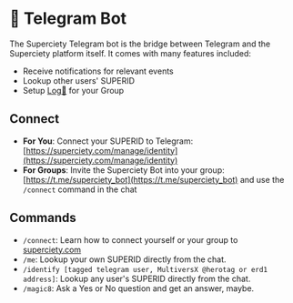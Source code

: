 # 🤖 Telegram Bot

The Superciety Telegram bot is the bridge between Telegram and the Superciety platform itself. It comes with many features included:

- Receive notifications for relevant events
- Lookup other users' SUPERID
- Setup [Log📝](/features/log.md) for your Group

## Connect

- **For You**: Connect your SUPERID to Telegram: [https://superciety.com/manage/identity](https://superciety.com/manage/identity)
- **For Groups**: Invite the Superciety Bot into your group: [https://t.me/superciety_bot](https://t.me/superciety_bot) and use the `/connect` command in the chat

## Commands

- `/connect`: Learn how to connect yourself or your group to [superciety.com](https://superciety.com)
- `/me`: Lookup your own SUPERID directly from the chat.
- `/identify [tagged telegram user, MultiversX @herotag or erd1 address]`: Lookup any user's SUPERID directly from the chat.
- `/magic8`: Ask a Yes or No question and get an answer, maybe.
